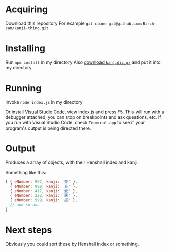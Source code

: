 # Acquiring
Download this repository
For example `git clone git@github.com:Birch-san/kanji-thing.git` 

# Installing
Run `npm install` in my directory
Also [download `kanjidic.gz`](http://ftp.monash.edu.au/pub/nihongo/kanjidic.gz) and put it into my directory

# Running
Invoke `node index.js` in my directory

Or install [Visual Studio Code](https://code.visualstudio.com/), view index.js and press F5. This will run with a debugger attached, you can stop on breakpoints and ask questions, etc. 
If you run with Visual Studio Code, check `Terminal.app` to see if your program's output is being directed there.

# Output
Produces a array of objects, with their Henshall index and kanji. 

Something like this:
```js
[ { eNumber: 997, kanji: '亜' },
  { eNumber: 998, kanji: '哀' },
  { eNumber: 417, kanji: '愛' },
  { eNumber: 222, kanji: '悪' },
  { eNumber: 999, kanji: '握' },
  // and so on…
] 
```

# Next steps
Obviously you could sort these by Henshall index or something.